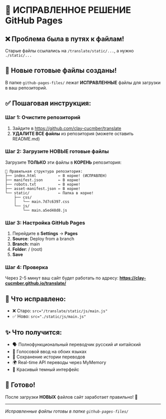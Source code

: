 # 🚀 ИСПРАВЛЕННОЕ РЕШЕНИЕ GitHub Pages

## ❌ Проблема была в путях к файлам!
Старые файлы ссылались на `/translate/static/...`, а нужно `./static/...`

## 📁 Новые готовые файлы созданы!

В папке `github-pages-files/` лежат **ИСПРАВЛЕННЫЕ** файлы для загрузки в ваш репозиторий.

## ✅ Пошаговая инструкция:

### Шаг 1: Очистите репозиторий
1. Зайдите в https://github.com/clay-cucmber/translate
2. **УДАЛИТЕ ВСЕ файлы** из репозитория (можете оставить README.md)

### Шаг 2: Загрузите НОВЫЕ готовые файлы
Загрузите **ТОЛЬКО** эти файлы в **КОРЕНЬ** репозитория:

```
📁 Правильная структура репозитория:
├── index.html          ← В корне! (ИСПРАВЛЕН)
├── manifest.json       ← В корне!
├── robots.txt          ← В корне!  
├── asset-manifest.json ← В корне!
└── static/             ← Папка в корне!
    ├── css/
    │   └── main.7d7c6397.css
    └── js/
        └── main.a5ed48d8.js
```

### Шаг 3: Настройка GitHub Pages
1. Перейдите в **Settings** → **Pages**
2. **Source**: Deploy from a branch
3. **Branch**: main
4. **Folder**: / (root)
5. **Save**

### Шаг 4: Проверка
Через 2-5 минут ваш сайт будет работать по адресу:
**https://clay-cucmber.github.io/translate/**

## 🔧 Что исправлено:
- ❌ Старо: `src="/translate/static/js/main.js"`
- ✅ Ново: `src="./static/js/main.js"`

## ✨ Что получится:
- 🗣️ Полнофункциональный переводчик русский ⇄ китайский
- 🎤 Голосовой ввод на обоих языках
- 💾 Сохранение истории переводов
- 🌍 Real-time API переводы через MyMemory
- 🎨 Красивый темный интерфейс

## 🎯 Готово!
После загрузки **НОВЫХ** файлов сайт заработает правильно! 🚀

---
*Исправленные файлы готовы в папке `github-pages-files/`*